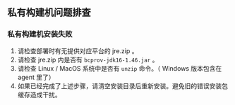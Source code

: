 ## 私有构建机问题排查
### 私有构建机安装失败

1. 请检查部署时有无提供对应平台的 jre.zip 。
2. 请检查 jre.zip 内是否有 `bcprov-jdk16-1.46.jar` 。
3. 请检查 Linux / MacOS 系统中是否有 `unzip` 命令。（ Windows 版本包含在 agent 里了）
4. 如果已经完成了上述步骤，请清空安装目录后重新安装。避免旧的错误安装包缓存造成干扰。
